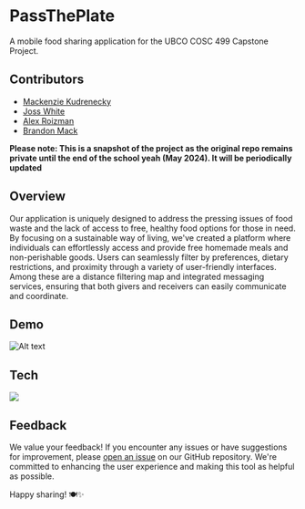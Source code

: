 # PassThePlate

A mobile food sharing application for the UBCO COSC 499 Capstone Project.

## Contributors

- [Mackenzie Kudrenecky](https://github.com/mkudrenecky)
- [Joss White](https://github.com/jossw24)
- [Alex Roizman](https://github.com/aroizmand)
- [Brandon Mack](https://github.com/brandonjmack)

**Please note: This is a snapshot of the project as the original repo remains private until the end of the school yeah (May 2024). It will be periodically updated**

## Overview

Our application is uniquely designed to address the pressing issues of food waste and the lack of access to free, healthy food options for those in need. By focusing on a sustainable way of living, we've created a platform where individuals can effortlessly access and provide free homemade meals and non-perishable goods. Users can seamlessly filter by preferences, dietary restrictions, and proximity through a variety of user-friendly interfaces. Among these are a distance filtering map and integrated messaging services, ensuring that both givers and receivers can easily communicate and coordinate.

## Demo

![Alt text](passThePlateDemo.gif)

## Tech

![](https://skills.thijs.gg/icons?i=js,react,html,css,python,django)

## Feedback

We value your feedback! If you encounter any issues or have suggestions for improvement, please [open an issue](https://github.com/mkudrenecky/pass-the-plate/issues/new) on our GitHub repository. We're committed to enhancing the user experience and making this tool as helpful as possible.

Happy sharing! 🍽️✨
